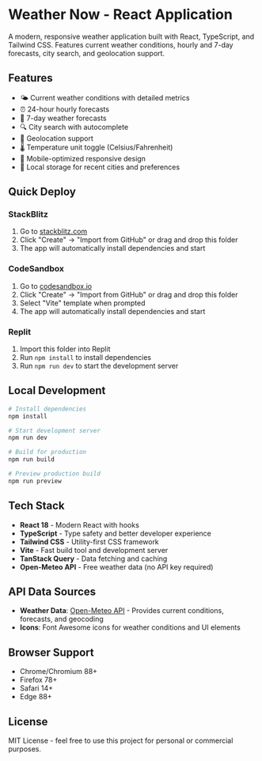 # Weather Now - React Application

A modern, responsive weather application built with React, TypeScript, and Tailwind CSS. Features current weather conditions, hourly and 7-day forecasts, city search, and geolocation support.

## Features

- 🌤️ Current weather conditions with detailed metrics
- ⏰ 24-hour hourly forecasts
- 📅 7-day weather forecasts  
- 🔍 City search with autocomplete
- 📍 Geolocation support
- 🌡️ Temperature unit toggle (Celsius/Fahrenheit)
- 📱 Mobile-optimized responsive design
- 💾 Local storage for recent cities and preferences

## Quick Deploy

### StackBlitz
1. Go to [stackblitz.com](https://stackblitz.com)
2. Click "Create" → "Import from GitHub" or drag and drop this folder
3. The app will automatically install dependencies and start

### CodeSandbox  
1. Go to [codesandbox.io](https://codesandbox.io)
2. Click "Create" → "Import from GitHub" or drag and drop this folder
3. Select "Vite" template when prompted
4. The app will automatically install dependencies and start

### Replit
1. Import this folder into Replit
2. Run `npm install` to install dependencies  
3. Run `npm run dev` to start the development server

## Local Development

```bash
# Install dependencies
npm install

# Start development server
npm run dev

# Build for production
npm run build

# Preview production build
npm run preview
```

## Tech Stack

- **React 18** - Modern React with hooks
- **TypeScript** - Type safety and better developer experience  
- **Tailwind CSS** - Utility-first CSS framework
- **Vite** - Fast build tool and development server
- **TanStack Query** - Data fetching and caching
- **Open-Meteo API** - Free weather data (no API key required)

## API Data Sources

- **Weather Data**: [Open-Meteo API](https://open-meteo.com/) - Provides current conditions, forecasts, and geocoding
- **Icons**: Font Awesome icons for weather conditions and UI elements

## Browser Support

- Chrome/Chromium 88+
- Firefox 78+  
- Safari 14+
- Edge 88+

## License

MIT License - feel free to use this project for personal or commercial purposes.